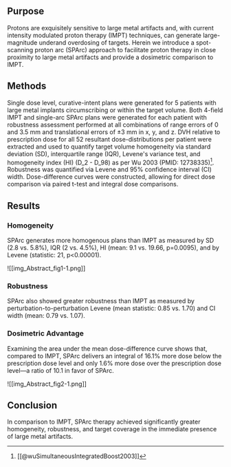 ## Purpose
Protons are exquisitely sensitive to large metal artifacts and, with current intensity modulated proton therapy (IMPT) techniques, can generate large-magnitude underand overdosing of targets. Herein we introduce a spot-scanning proton arc (SPArc) approach to facilitate proton therapy in close proximity to large metal artifacts and provide a dosimetric comparison to IMPT.

## Methods
Single dose level, curative-intent plans were generated for 5 patients with large metal implants circumscribing or within the target volume. Both 4-field IMPT and single-arc SPArc plans were generated for each patient with robustness assessment performed at all combinations of range errors of 0 and 3.5 mm and translational errors of ±3 mm in x, y, and z. DVH relative to prescription dose  for all 52 resultant dose-distributions per patient were extracted and used to quantify target volume homogeneity via standard deviation (SD), interquartile range (IQR), Levene's variance test, and homogeneity index (HI) (D_2 - D_98) as per Wu 2003 (PMID: 12738335)[^wu2003]. Robustness was quantified via Levene and 95% confidence interval (CI) width. Dose-difference curves were constructed, allowing for direct dose comparison via paired t-test and integral dose comparisons.

## Results
### Homogeneity
SPArc generates more homogenous plans than IMPT as measured by SD (2.8 vs. 5.8%), IQR (2 vs. 4.5%), HI (mean: 9.1 vs. 19.66, p=0.0095), and by Levene (statistic: 21, p<0.00001).

![[img_Abstract_fig1-1.png]]

### Robustness
SPArc also showed greater robustness than IMPT as measured by perturbation-to-perturbation Levene (mean statistic: 0.85 vs. 1.70) and CI width (mean: 0.79 vs. 1.07).

### Dosimetric Advantage
Examining the area under the mean dose-difference curve shows that, compared to IMPT, SPArc delivers an integral of 16.1% more dose below the prescription dose level and only 1.6% more dose over the prescription dose level—a ratio of 10.1 in favor of SPArc.

![[img_Abstract_fig2-1.png]]

## Conclusion
In comparison to IMPT, SPArc therapy achieved significantly greater homogeneity, robustness, and target coverage in the immediate presence of large metal artifacts.

[^wu2003]: [[@wuSimultaneousIntegratedBoost2003]]